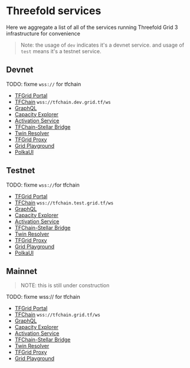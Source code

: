 # Threefold services

Here we aggregate a list of all of the services running Threefold Grid 3 infrastructure for convenience

> Note: the usage of `dev` indicates it's a devnet service.
> and usage of `test` means it's a testnet service. 

## Devnet

TODO: fixme `wss://` for tfchain

- [TFGrid Portal ](https://portal.dev.grid.tf)
- [TFChain](https://tfchain.dev.grid.tf) `wss://tfchain.dev.grid.tf/ws`
- [GraphQL](https://graphql.dev.grid.tf/graphql)
- [Capacity Explorer](https://explorer.dev.grid.tf)
- [Activation Service](https://activation.dev.grid.tf/activation/)
- [TFChain-Stellar Bridge](https://bridge.dev.grid.tf)
- [Twin Resolver](https://twin.dev.grid.tf)
- [TFGrid Proxy ](https://gridproxy.dev.grid.tf)
- [Grid Playground](https://play.grid.tf)
- [PolkaUI](https://polkadot.js.org/apps/?rpc=wss%3A%2F%2Ftfchain.dev.grid.tf%2Fws)

## Testnet

TODO: fixme `wss://`for tfchain
- [TFGrid Portal ](https://portal.test.grid.tf)
- [TFChain](https://tfchain.test.grid.tf) `wss://tfchain.test.grid.tf/ws`
- [GraphQL](https://graphql.test.grid.tf/graphql)
- [Capacity Explorer](https://explorer.test.grid.tf)
- [Activation Service](https://activation.test.grid.tf/activation/)
- [TFChain-Stellar Bridge](https://bridge.test.grid.tf)
- [Twin Resolver](https://twin.test.grid.tf)
- [TFGrid Proxy ](https://gridproxy.test.grid.tf)
- [Grid Playground](https://play.grid.tf)
- [PolkaUI](https://polkadot.js.org/apps/?rpc=wss%3A%2F%2Ftfchain.test.grid.tf%2Fws)

## Mainnet

> NOTE: this is still under construction
> 

TODO: fixme wss:// for tfchain
- [TFGrid Portal ](https://portal.grid.tf)
- [TFChain](https://tfchain.grid.tf) `wss://tfchain.grid.tf/ws`
- [GraphQL](https://graphql.grid.tf/graphql)
- [Capacity Explorer](https://explorer.grid.tf)
- [Activation Service](https://activation.grid.tf/activation/)
- [TFChain-Stellar Bridge](https://bridge.grid.tf)
- [Twin Resolver](https://twin.grid.tf)
- [TFGrid Proxy ](https://gridproxy.grid.tf)
- [Grid Playground](https://play.grid.tf)

